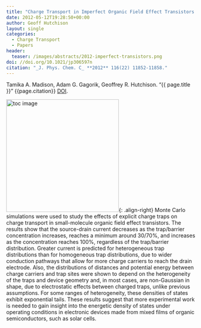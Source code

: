 ```yaml
---
title: "Charge Transport in Imperfect Organic Field Effect Transistors: Effects of Charge Traps"
date: 2012-05-12T19:28:50+00:00
author: Geoff Hutchison
layout: single
categories:
  - Charge Transport
  - Papers
header:
  teaser: /images/abstracts/2012-imperfect-transistors.png
doi: //doi.org/10.1021/jp306597n
citation: "_J. Phys. Chem. C_ **2012** 116(22) 11852-11858."
---
```

Tamika A. Madison, Adam G. Gagorik, Geoffrey R. Hutchison. &#8220;{{ page.title }}&#8221; {{page.citation}} [DOI]({{page.doi}}).

<!--more-->

<img alt="toc image" src="{{ page.header.teaser }}" width="300 px">{: .align-right}
Monte Carlo simulations were used to study the effects of explicit charge traps on charge transport in small-molecule organic field effect transistors. The results show that the source-drain current decreases as the trap/barrier concentration increases, reaches a minimum around 30/70%, and increases as the concentration reaches 100%, regardless of the trap/barrier distribution. Greater current is predicted for heterogeneous trap distributions than for homogeneous trap distributions, due to wider conduction pathways that allow for more charge carriers to reach the drain electrode. Also, the distributions of distances and potential energy between charge carriers and trap sites were shown to depend on the heterogeneity of the traps and device geometry and, in most cases, are non-Gaussian in shape, due to electrostatic effects between charged traps, unlike previous assumptions. For some ranges of heterogeneity, these densities of states exhibit exponential tails. These results suggest that more experimental work is needed to gain insight into the energetic density of states under operating conditions in electronic devices made from mixed films of organic semiconductors, such as solar cells.
